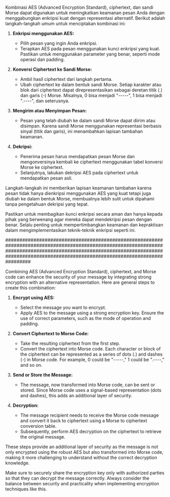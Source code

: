 Kombinasi AES (Advanced Encryption Standard), ciphertext, dan sandi Morse dapat digunakan untuk meningkatkan keamanan pesan Anda dengan menggabungkan enkripsi kuat dengan representasi alternatif. Berikut adalah langkah-langkah umum untuk menciptakan kombinasi ini:

1. **Enkripsi menggunakan AES:**
   - Pilih pesan yang ingin Anda enkripsi.
   - Terapkan AES pada pesan menggunakan kunci enkripsi yang kuat. Pastikan untuk menggunakan parameter yang benar, seperti mode operasi dan padding.

2. **Konversi Ciphertext ke Sandi Morse:**
   - Ambil hasil ciphertext dari langkah pertama.
   - Ubah ciphertext ke dalam bentuk sandi Morse. Setiap karakter atau blok dari ciphertext dapat direpresentasikan sebagai deretan titik (.) dan garis (-) Morse. Misalnya, 0 bisa menjadi "-----", 1 bisa menjadi ".----", dan seterusnya.

3. **Mengirim atau Menyimpan Pesan:**
   - Pesan yang telah diubah ke dalam sandi Morse dapat diirim atau disimpan. Karena sandi Morse menggunakan representasi berbasis sinyal (titik dan garis), ini menambahkan lapisan tambahan keamanan.

4. **Dekripsi:**
   - Penerima pesan harus mendapatkan pesan Morse dan mengonversinya kembali ke ciphertext menggunakan tabel konversi Morse ke ciphertext.
   - Selanjutnya, lakukan dekripsi AES pada ciphertext untuk mendapatkan pesan asli.

Langkah-langkah ini memberikan lapisan keamanan tambahan karena pesan tidak hanya dienkripsi menggunakan AES yang kuat tetapi juga diubah ke dalam bentuk Morse, membuatnya lebih sulit untuk dipahami tanpa pengetahuan dekripsi yang tepat.

Pastikan untuk membagikan kunci enkripsi secara aman dan hanya kepada pihak yang berwenang agar mereka dapat mendekripsi pesan dengan benar. Selalu penting untuk mempertimbangkan keamanan dan kepraktisan dalam mengimplementasikan teknik-teknik enkripsi seperti ini.

#########################################################################################################################################################################################################################################

Combining AES (Advanced Encryption Standard), ciphertext, and Morse code can enhance the security of your message by integrating strong encryption with an alternative representation. Here are general steps to create this combination:

1. **Encrypt using AES:**
   - Select the message you want to encrypt.
   - Apply AES to the message using a strong encryption key. Ensure the use of correct parameters, such as the mode of operation and padding.

2. **Convert Ciphertext to Morse Code:**
   - Take the resulting ciphertext from the first step.
   - Convert the ciphertext into Morse code. Each character or block of the ciphertext can be represented as a series of dots (.) and dashes (-) in Morse code. For example, 0 could be "-----," 1 could be ".----," and so on.

3. **Send or Store the Message:**
   - The message, now transformed into Morse code, can be sent or stored. Since Morse code uses a signal-based representation (dots and dashes), this adds an additional layer of security.

4. **Decryption:**
   - The message recipient needs to receive the Morse code message and convert it back to ciphertext using a Morse to ciphertext conversion table.
   - Subsequently, perform AES decryption on the ciphertext to retrieve the original message.

These steps provide an additional layer of security as the message is not only encrypted using the robust AES but also transformed into Morse code, making it more challenging to understand without the correct decryption knowledge.

Make sure to securely share the encryption key only with authorized parties so that they can decrypt the message correctly. Always consider the balance between security and practicality when implementing encryption techniques like this.

